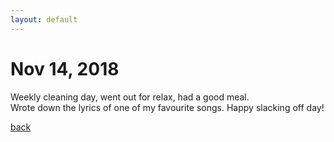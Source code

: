 ```yaml
---
layout: default
---
```


# Nov 14, 2018

Weekly cleaning day, went out for relax, had a good meal.  
Wrote down the lyrics of one of my favourite songs.
Happy slacking off day!

[back](./)
